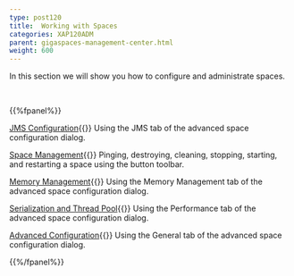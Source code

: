 ```yaml
---
type: post120
title:  Working with Spaces
categories: XAP120ADM
parent: gigaspaces-management-center.html
weight: 600
---
```





In this section we will show you how to configure and administrate spaces.

<br>

{{%fpanel%}}

[JMS Configuration](./space-jms-gigaspaces-browser.html){{<wbr>}}
Using the JMS tab of the advanced space configuration dialog.


[Space Management](./space-maintenance-gigaspaces-browser.html){{<wbr>}}
Pinging, destroying, cleaning, stopping, starting, and restarting a space using the button toolbar.


[Memory Management](./space-memory-management-gigaspaces-browser.html){{<wbr>}}
Using the Memory Management tab of the advanced space configuration dialog.

[Serialization and Thread Pool](./space-serialization-and-engine-thread-pool-gigaspaces-browser.html){{<wbr>}}
Using the Performance tab of the advanced space configuration dialog.

[Advanced Configuration](./space-timeout,-filters-and-lease-manager-gigaspaces-browser.html){{<wbr>}}
Using the General tab of the advanced space configuration dialog.

{{%/fpanel%}}

